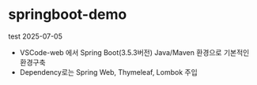# springboot-demo
test
2025-07-05
  - VSCode-web 에서 Spring Boot(3.5.3버전) Java/Maven 환경으로 기본적인 환경구축
  - Dependency로는 Spring Web, Thymeleaf, Lombok 주입

